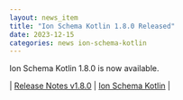 ```yaml
---
layout: news_item
title: "Ion Schema Kotlin 1.8.0 Released"
date: 2023-12-15
categories: news ion-schema-kotlin
---
```


Ion Schema Kotlin 1.8.0 is now available.

| [Release Notes v1.8.0](https://github.com/amazon-ion/ion-schema-kotlin/releases/tag/v1.8.0) | [Ion Schema Kotlin](https://github.com/amazon-ion/ion-schema-kotlin) |

